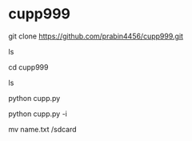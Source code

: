 # cupp999

git clone https://github.com/prabin4456/cupp999.git

ls

cd cupp999

ls

python cupp.py

python cupp.py -i

mv name.txt /sdcard
